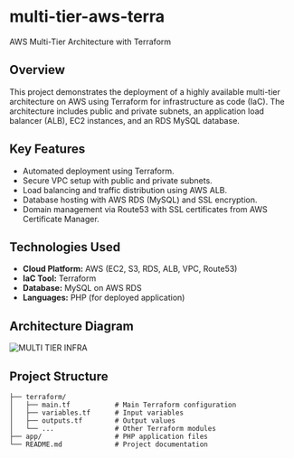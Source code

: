 ﻿# multi-tier-aws-terra
 AWS Multi-Tier Architecture with Terraform  

## **Overview**  
This project demonstrates the deployment of a highly available multi-tier architecture on AWS using Terraform for infrastructure as code (IaC). The architecture includes public and private subnets, an application load balancer (ALB), EC2 instances, and an RDS MySQL database.  

## **Key Features**  
- Automated deployment using Terraform.  
- Secure VPC setup with public and private subnets.  
- Load balancing and traffic distribution using AWS ALB.  
- Database hosting with AWS RDS (MySQL) and SSL encryption.  
- Domain management via Route53 with SSL certificates from AWS Certificate Manager.  

## **Technologies Used**  
- **Cloud Platform:** AWS (EC2, S3, RDS, ALB, VPC, Route53)  
- **IaC Tool:** Terraform  
- **Database:** MySQL on AWS RDS  
- **Languages:** PHP (for deployed application)  

## **Architecture Diagram**  
![MULTI TIER INFRA](https://github.com/user-attachments/assets/0cff3ce8-36e8-4b16-b1bc-0a55aea5bf6d)


## **Project Structure**  
```plaintext
├── terraform/  
│   ├── main.tf           # Main Terraform configuration  
│   ├── variables.tf      # Input variables  
│   ├── outputs.tf        # Output values  
│   └── ...               # Other Terraform modules  
├── app/                  # PHP application files  
└── README.md             # Project documentation  
